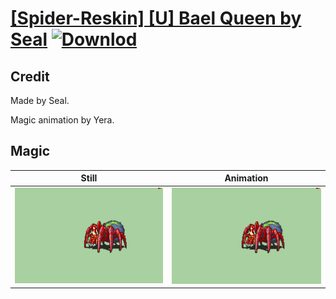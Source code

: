 # [\[Spider-Reskin\] \[U\] Bael Queen by Seal](./) [![Downlod](https://img.shields.io/badge/Download--red?style=social&logo=github)](https://minhaskamal.github.io/DownGit/#/home?url=https://github.com/Klokinator/FE-Repo/tree/main/Battle%20Animations%2FMonsters%20-%20Basic%20Types%2F%5BSpider-Reskin%5D%20%5BU%5D%20Bael%20Queen%20by%20Seal%2F6.%20Magic)

## Credit

Made by Seal.

Magic animation by Yera.

## Magic

| Still | Animation |
| :---: | :-------: |
| ![Magic still](./Magic_000.png) | ![Magic animation](./Magic.gif) |
